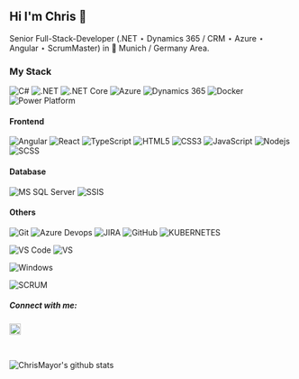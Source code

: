 ## Hi I'm Chris :wave:

Senior Full-Stack-Developer (.NET ⋆ Dynamics 365 / CRM ⋆ Azure ⋆ Angular ⋆ ScrumMaster) in :beer: Munich / Germany Area.

### My Stack

![C#](http://img.shields.io/badge/-C%23-007396?style=flat-square&logo=c-sharp&logoColor=ffffff)
![.NET](http://img.shields.io/badge/-.NET-6DB33F?style=flat-square&logo=.NET&logoColor=ffffff)
![.NET Core](http://img.shields.io/badge/-.NET%20Core-3DDC84?style=flat-square&logo=.NET&logoColor=ffffff)
![Azure](http://img.shields.io/badge/-Azure-2088FF?style=flat-square&logo=Microsoft-Azure&logoColor=ffffff)
![Dynamics 365](http://img.shields.io/badge/-Dynamics%20365-007396?style=flat-square&logo=Dynamics-365&logoColor=ffffff)
![Docker](https://img.shields.io/badge/-Docker-black?style=flat-square&logo=docker)
![Power Platform](http://img.shields.io/badge/-Power%20Platform-0075A8?style=flat-square&logo=Dynamics-365&logoColor=ffffff)

#### Frontend
![Angular](http://img.shields.io/badge/-Angular-CC2927?style=flat-square&logo=angular&logoColor=ffffff)
![React](https://img.shields.io/badge/-React-%23282C34?style=flat-square&logo=react)
![TypeScript](https://img.shields.io/badge/-TypeScript-26C9FF?style=flat-square&logo=typescript&logoColor=ffffff)
![HTML5](https://img.shields.io/badge/-HTML5-%23E44D27?style=flat-square&logo=html5&logoColor=ffffff)
![CSS3](https://img.shields.io/badge/-CSS3-%231572B6?style=flat-square&logo=css3)
![JavaScript](https://img.shields.io/badge/-JavaScript-%23F7DF1C?style=flat-square&logo=javascript&logoColor=000000&labelColor=%23F7DF1C&color=%23FFCE5A)
![Nodejs](https://img.shields.io/badge/-Nodejs-black?style=flat-square&logo=Node.js)
![SCSS](https://img.shields.io/badge/-SCSS-%23CC6699?style=flat-square&logo=scss&logoColor=ffffff)


#### Database
![MS SQL Server](http://img.shields.io/badge/-MS%20SQL%20Server-CC2927?style=flat-square&logo=microsoft-sql-server&logoColor=ffffff)
![SSIS](http://img.shields.io/badge/-SQL%20Server%20Integration%20Services-851e3f?style=flat-square&logo=microsoft-sql-server&logoColor=ffffff)

#### Others
![Git](https://img.shields.io/badge/-Git-%23F05032?style=flat-square&logo=git&logoColor=%23ffffff)
![Azure Devops](http://img.shields.io/badge/-Azure%20Devops-2088FF?style=flat-square&logo=azuredevops&logoColor=ffffff)
![JIRA](http://img.shields.io/badge/-JIRA-3769cc?style=flat-square&logo=jira&logoColor=ffffff)
![GitHub](https://img.shields.io/badge/-GitHub-181717?style=flat-square&logo=github)
![KUBERNETES](http://img.shields.io/badge/-KUBERNETES-326ce8?style=flat-square&logo=Kubernetes)

![VS Code](http://img.shields.io/badge/-VS%20Code-007ACC?style=flat-square&logo=visual-studio-code&logoColor=ffffff)
![VS](http://img.shields.io/badge/-Visual%20Studio-cc37ac?style=flat-square&logo=visual-studio&logoColor=ffffff)

![Windows](http://img.shields.io/badge/-Windows-1e851e?style=flat-square&logo=windows&logoColor=ffffff)

![SCRUM](http://img.shields.io/badge/-SCRUM-3769cc?style=flat-square)

##### Connect with me: 

<a href="https://www.linkedin.com/in/christoph-meyer-79386828"><img src="https://img.icons8.com/android/24/000000/linkedin.png" height="20px" width="20px"/></a>

<br>

![ChrisMayor's github stats](https://github-readme-stats.vercel.app/api?username=ChrisMayor&show_icons=true&hide_border=true)
